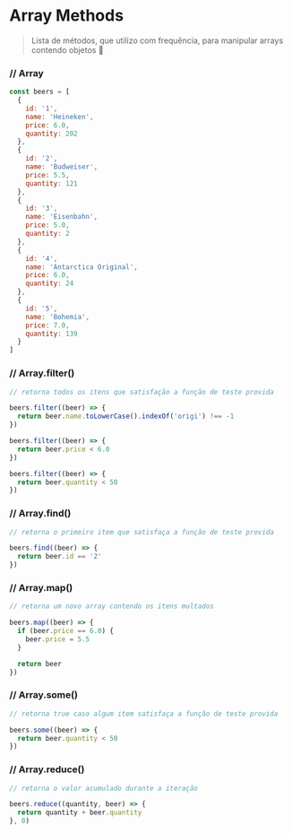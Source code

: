 # Array Methods

> Lista de métodos, que utilizo com frequência, para manipular arrays contendo objetos :rocket:

### // Array

```javascript
const beers = [
  {
    id: '1',
    name: 'Heineken',
    price: 6.0,
    quantity: 202
  },
  {
    id: '2',
    name: 'Budweiser',
    price: 5.5,
    quantity: 121
  },
  {
    id: '3',
    name: 'Eisenbahn',
    price: 5.0,
    quantity: 2
  },
  {
    id: '4',
    name: 'Antarctica Original',
    price: 6.0,
    quantity: 24
  },
  {
    id: '5',
    name: 'Bohemia',
    price: 7.0,
    quantity: 139
  }
]
```

### // Array.filter()

```javascript
// retorna todos os itens que satisfação a função de teste provida

beers.filter((beer) => {
  return beer.name.toLowerCase().indexOf('origi') !== -1
})

beers.filter((beer) => {
  return beer.price < 6.0
})

beers.filter((beer) => {
  return beer.quantity < 50
})
```

### // Array.find()

```javascript
// retorna o primeiro item que satisfaça a função de teste provida

beers.find((beer) => {
  return beer.id == '2'
})
```

### // Array.map()

``` javascript
// retorna um novo array contendo os itens multados

beers.map((beer) => {
  if (beer.price == 6.0) {
    beer.price = 5.5
  }

  return beer
})
```

### // Array.some()

```javascript
// retorna true caso algum item satisfaça a função de teste provida

beers.some((beer) => {
  return beer.quantity < 50
})
```

### // Array.reduce()

```javascript
// retorna o valor acumulado durante a iteração

beers.reduce((quantity, beer) => {
  return quantity + beer.quantity
}, 0)
```
